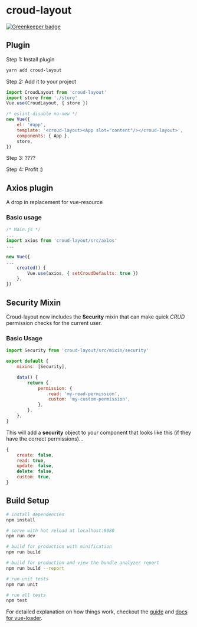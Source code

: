 # croud-layout

[![Greenkeeper badge](https://badges.greenkeeper.io/CroudSupport/croud-layout.svg)](https://greenkeeper.io/)

## Plugin
Step 1: Install plugin
```bash
yarn add croud-layout
```

Step 2: Add it to your project

```js
import CroudLayout from 'croud-layout'
import store from './store'
Vue.use(CroudLayout, { store })

/* eslint-disable no-new */
new Vue({
    el: '#app',
    template: '<croud-layout><App slot="content"/></croud-layout>',
    components: { App },
    store,
})

```

Step 3: ????

Step 4: Profit :)

## Axios plugin
A drop in replacement for vue-resource

### Basic usage

```js
/* Main.js */
...
import axios from 'croud-layout/src/axios'
...

new Vue({
...
    created() {
        Vue.use(axios, { setCroudDefaults: true })
    },
})

```

## Security Mixin
Croud-layout now includes the **Security** mixin that can make quick *CRUD* permission checks for the current user.

### Basic Usage ###

```js
import Security from 'croud-layout/src/mixin/security'

export default {
    mixins: [Security],

    data() {
        return {
            permission: {
                read: 'my-read-permission',
                custom: 'my-custom-permission',
            },
        },
    },
}
```
This will add a **security** object to your component that looks like this (if they have the correct permissions)...

```js
{
    create: false,
    read: true,
    update: false,
    delete: false,
    custom: true,
}
```

## Build Setup

``` bash
# install dependencies
npm install

# serve with hot reload at localhost:8080
npm run dev

# build for production with minification
npm run build

# build for production and view the bundle analyzer report
npm run build --report

# run unit tests
npm run unit

# run all tests
npm test
```

For detailed explanation on how things work, checkout the [guide](http://vuejs-templates.github.io/webpack/) and [docs for vue-loader](http://vuejs.github.io/vue-loader).
